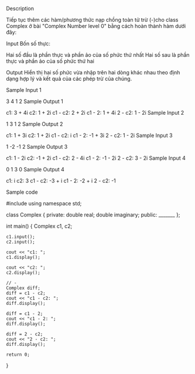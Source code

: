 Description

Tiếp tục thêm các hàm/phương thức nạp chồng toàn tử trừ (-)cho class Complex ở bài "Complex Number level 0" bằng cách hoàn thành hàm dưới đây:

Input
Bốn số thực:

Hai số đầu là phần thực và phần ảo của số phức thứ nhất
Hai số sau là phần thực và phần ảo của số phức thứ hai

Output
Hiển thị hai số phức vừa nhập trên hai dòng khác nhau theo định dạng hợp lý và kết quả của các phép trừ của chúng.

Sample Input 1

3 4
1 2
Sample Output 1

c1: 3 + 4i
c2: 1 + 2i
c1 - c2: 2 + 2i
c1 - 2: 1 + 4i
2 - c2: 1 - 2i
Sample Input 2

1 3
1 2
Sample Output 2

c1: 1 + 3i
c2: 1 + 2i
c1 - c2: i
c1 - 2: -1 + 3i
2 - c2: 1 - 2i
Sample Input 3

1 -2
-1 2
Sample Output 3

c1: 1 - 2i
c2: -1 + 2i
c1 - c2: 2 - 4i
c1 - 2: -1 - 2i
2 - c2: 3 - 2i
Sample Input 4

0 1
3 0
Sample Output 4

c1: i
c2: 3
c1 - c2: -3 + i
c1 - 2: -2 + i
2 - c2: -1

Sample code 

#include <iostream>
using namespace std;

class Complex
{
private:
    double  real;
    double imaginary;
public:
  	_______
};


int main()
{
    Complex c1, c2;

    c1.input();
    c2.input();

    cout << "c1: ";
    c1.display();

    cout << "c2: ";
    c2.display();

    // -
    Complex diff;
    diff = c1 - c2;
    cout << "c1 - c2: ";
    diff.display();

    diff = c1 - 2;
    cout << "c1 - 2: ";
    diff.display();

    diff = 2 - c2;
    cout << "2 - c2: ";
    diff.display();

    return 0;
}

